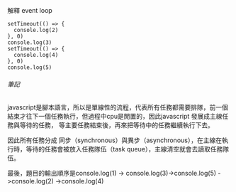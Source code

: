 解釋 event loop
```console.log(1)
setTimeout(() => {
  console.log(2)
}, 0)
console.log(3)
setTimeout(() => {
  console.log(4)
}, 0)
console.log(5)
```
###### 筆記
javascript是腳本語言，所以是單線性的流程，代表所有任務都需要排隊，前一個結束才往下一個任務執行，但過程中cpu是閒置的，因此javascript 發展成主線任務與等待的任務，
等主要任務結束後，再來把等待中的任務繼續執行下去。

因此所有任務分成 同步（synchronous）與異步（asynchronous），在主線在執行時，等待的任務會被放入任務隊伍（task queue），主線清空就會去讀取任務隊伍。

最後，題目的輸出順序是console.log(1) -> console.log(3)->console.log(5) ->console.log(2) ->console.log(4)
